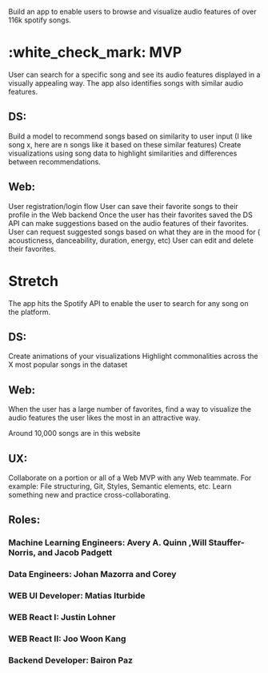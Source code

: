 Build an app to enable users to browse and visualize audio features of over 116k spotify songs.

<h1>:white_check_mark: MVP</h1>
<p>User can search for a specific song and see its audio features displayed in a visually appealing way. The app also identifies songs with similar audio features.</p>
<h2>DS:</h2>
<p>Build a model to recommend songs based on similarity to user input (I like song x, here are n songs like it based on these similar features)
Create visualizations using song data to highlight similarities and differences between recommendations.</p>
<h2>Web:</h2>
<p>User registration/login flow
User can save their favorite songs to their profile in the Web backend
Once the user has their favorites saved the DS API can make suggestions based on the audio features of their favorites.
User can request suggested songs based on what they are in the mood for ( acousticness, danceability, duration, energy, etc)
User can edit and delete their favorites.</p>
<h1>Stretch</h1>
<p>The app hits the Spotify API to enable the user to search for any song on the platform.</p>
<h2>DS:</h2>
<p>Create animations of your visualizations
Highlight commonalities across the X most popular songs in the dataset</p>
<h2>Web:</h2>
<p>When the user has a large number of favorites, find a way to visualize the audio features the user likes the most in an attractive way.</p>
<p>Around 10,000 songs are in this website</p>
<h2>UX:</h2>
<p>Collaborate on a portion or all of a Web MVP with any Web teammate. For example: File structuring, Git, Styles, Semantic elements, etc. Learn something new and practice cross-collaborating.</p>

<h2>Roles:</h2>
<h3>Machine Learning Engineers: Avery A. Quinn ,Will Stauffer-Norris, and Jacob Padgett</h3>
<h3>Data Engineers: Johan Mazorra and Corey </h3>
<h3>WEB UI Developer: Matias Iturbide </h3>
<h3>WEB React I: Justin Lohner</h3>
<h3>WEB React II: Joo Woon Kang</h3>
<h3>Backend Developer: Bairon Paz </h3>


